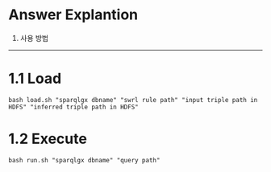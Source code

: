 Answer Explantion
=================
1. 사용 방법
-----------------
# 1.1 Load
<pre><code>bash load.sh "sparqlgx dbname" "swrl rule path" "input triple path in HDFS" "inferred triple path in HDFS"</code></pre>

# 1.2 Execute
<pre><code>bash run.sh "sparqlgx dbname" "query path"</code></pre>
